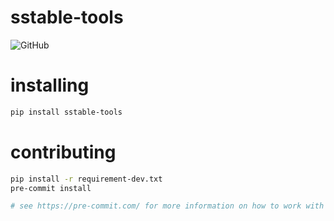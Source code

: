 # sstable-tools

![GitHub](https://img.shields.io/github/license/scylladb/sstable-tools)


# installing

```bash
pip install sstable-tools
```

# contributing

```bash
pip install -r requirement-dev.txt
pre-commit install

# see https://pre-commit.com/ for more information on how to work with pre-commit
```

